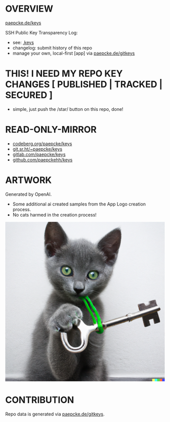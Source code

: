 # OVERVIEW 

[paepcke.de/keys](https://paepcke.de/keys/)

SSH Public Key Transparency Log:

- see: [.keys](https://github.com/paepckehh/keys/blob/main/.keys)
- changelog: submit history of this repo
- manage your own, local-first [app] via [paepcke.de/gitkeys](https://paepcke.de/gitkeys/)

# THIS! I NEED MY REPO KEY CHANGES [ PUBLISHED | TRACKED | SECURED ]

- simple, just push the /star/ button on this repo, done!

# READ-ONLY-MIRROR

* [codeberg.org/paepcke/keys](https://codeberg.org/paepcke/keys)
* [git.sr.ht/~paepcke/keys](https://git.sr.ht/~paepcke/keys)
* [gitlab.com/paepcke/keys](https://gitlab.com/paepcke/keys)
* [github.com/paepckehh/keys](https://github.com/paepckehh/keys)

# ARTWORK

Generated by OpenAI. 

* Some additional ai created samples from the App Logo creation process.
* No cats harmed in the creation process!

![ai_generated_cat_holds_a_key](https://github.com/paepckehh/paepckehh/raw/main/artwork/keys.png)

# CONTRIBUTION

Repo data is generated via [paepcke.de/gitkeys](https://paepcke.de/gitkeys/).
